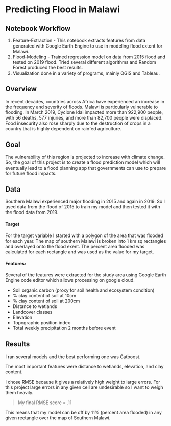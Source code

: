 # Predicting Flood in Malawi

## Notebook Workflow
1. Feature-Extraction - This notebook extracts features from data generated with Google Earth Engine to use in modeling flood extent for Malawi.
2. Flood-Modeling - Trained regression model on data from 2015 flood and tested on 2019 flood. Tried several different algorithms and Random Forest produced the best results. 
3. Visualization done in a variety of programs, mainly QGIS and Tableau.

## Overview
In recent decades, countries across Africa have experienced an increase in the frequency and severity of floods. Malawi is particularly vulnerable to flooding. In March 2019, Cyclone Idai impacted more than 922,900 people, with 56 deaths, 577 injuries, and more than 82,700 people were displaced. Food insecurity also rose sharply due to the destruction of crops in a country that is highly dependent on rainfed agriculture. 

## Goal
The vulnerability of this region is projected to increase with climate change. So, the goal of this project is to create a flood prediction model which will eventually lead to a flood planning app that governments can use to prepare for future flood impacts. 


## Data
Southern Malawi experienced major flooding in 2015 and again in 2019. So I used data from the flood of 2015 to train my model and then tested it with the flood data from 2019. 

#### Target
For the target variable I started with a polygon of the area that was flooded for each year. The map of southern Malawi is broken into 1 km sq rectangles and overlayed onto the flood exent. The percent area flooded was calculated for each rectangle and was used as the value for my target. 

#### Features:
Several of the features were extracted for the study area using Google Earth Engine code editor which allows processing on google cloud. 

- Soil organic carbon (proxy for soil health and ecosystem condition)
- % clay content of soil at 10cm
- % clay content of soil at 200cm
- Distance to wetlands
- Landcover classes
- Elevation
- Topographic position index
- Total weekly precipitation 2 months before event

## Results

I ran several models and the best performing one was Catboost. 

The most important features were distance to wetlands, elevation, and clay content. 

I chose RMSE because it gives a relatively high weight to large errors. For this project large errors in any given cell are undesirable so I want to weigh them heavily. 
>My final RMSE score = .11

This means that my model can be off by 11% (percent area flooded) in any given rectangle over the map of Southern Malawi. 

